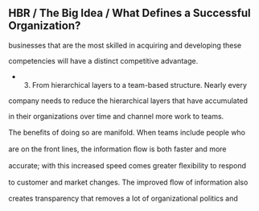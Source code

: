 ## HBR / The Big Idea / What Defines a Successful Organization?

businesses that are the most skilled in acquiring and developing these

competencies will have a distinct competitive advantage.

- 3. From hierarchical layers to a team-based structure. Nearly every

company needs to reduce the hierarchical layers that have accumulated

in their organizations over time and channel more work to teams.

The beneﬁts of doing so are manifold. When teams include people who

are on the front lines, the information ﬂow is both faster and more

accurate; with this increased speed comes greater ﬂexibility to respond

to customer and market changes. The improved ﬂow of information also

creates transparency that removes a lot of organizational politics and